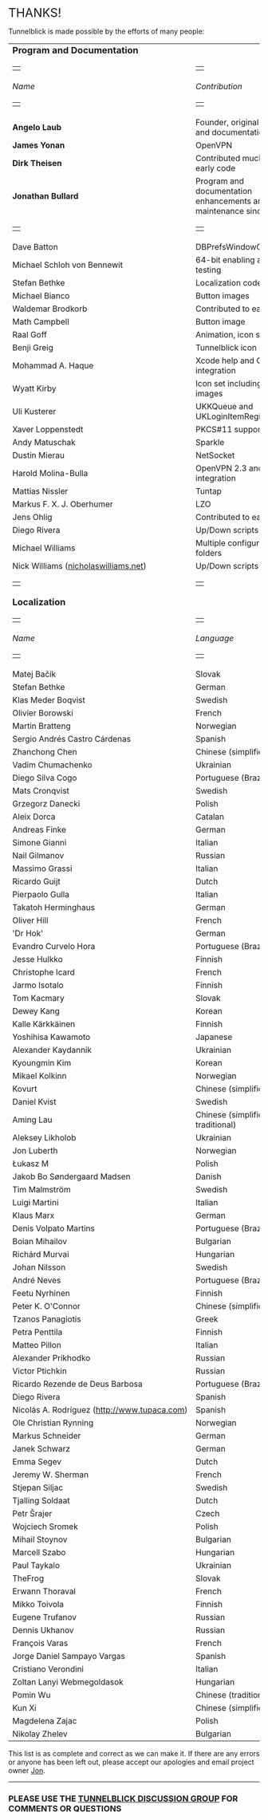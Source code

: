 <font size='5'>THANKS!</font>

Tunnelblick is made possible by the efforts of many people:

<table>
<blockquote><tr>
<blockquote><td><font size='4'><strong>Program and Documentation</strong></font></td>
</blockquote></tr></blockquote>

<blockquote><tr>
<blockquote><td>      <table><tr><td></td></tr></table>   </td>
<td>      <table><tr><td></td></tr></table>    </td>
</blockquote></tr></blockquote>

<tr>
<blockquote><td>      <i>Name</i>    </td>
<td>      <i>Contribution</i>    </td>
</blockquote><blockquote></tr></blockquote>

<blockquote><tr>
<blockquote><td>      <table><tr><td></td></tr></table>   </td>
<td>      <table><tr><td></td></tr></table>    </td>
</blockquote></tr></blockquote>

<blockquote><tr>
<blockquote><td>      <b>Angelo Laub</b>    </td>
<td>      Founder, original program and documentation    </td>
</blockquote></tr></blockquote>

<blockquote><tr>
<blockquote><td>      <b>James Yonan</b>    </td>
<td>      OpenVPN    </td>
</blockquote></tr></blockquote>

<blockquote><tr>
<blockquote><td>      <b>Dirk Theisen</b>    </td>
<td>      Contributed much to the early code    </td>
</blockquote></tr></blockquote>

<blockquote><tr>
<blockquote><td>      <b>Jonathan Bullard</b>    </td>
<td>      Program and documentation enhancements and maintenance since 2009    </td>
</blockquote></tr></blockquote>

<blockquote><tr>
<blockquote><td>      <table><tr><td></td></tr></table>   </td>
<td>      <table><tr><td></td></tr></table>    </td>
</blockquote></tr></blockquote>

<blockquote><tr>
<blockquote><td>      Dave Batton    </td>
<td>      DBPrefsWindowController    </td>
</blockquote></tr></blockquote>

<blockquote><tr>
<blockquote><td>      Michael Schloh von Bennewit    </td>
<td>      64-bit enabling and testing    </td>
</blockquote></tr></blockquote>

<blockquote><tr>
<blockquote><td>      Stefan Bethke    </td>
<td>      Localization code tweaks    </td>
</blockquote></tr></blockquote>

<blockquote><tr>
<blockquote><td>      Michael Bianco    </td>
<td>      Button images    </td>
</blockquote></tr></blockquote>

<blockquote><tr>
<blockquote><td>      Waldemar Brodkorb    </td>
<td>      Contributed to early code    </td>
</blockquote></tr></blockquote>

<blockquote><tr>
<blockquote><td>      Math Campbell    </td>
<td>      Button image    </td>
</blockquote></blockquote><blockquote></tr></blockquote>

<blockquote><tr>
<blockquote><td>      Raal Goff    </td>
<td>      Animation, icon sets code    </td>
</blockquote><blockquote></tr></blockquote></blockquote>

<blockquote><tr>
<blockquote><td>      Benji Greig    </td>
<td>      Tunnelblick icon    </td>
</blockquote></tr></blockquote>

<blockquote><tr>
<blockquote><td>      Mohammad A. Haque    </td>
<td>      Xcode help and OpenSSL integration    </td>
</blockquote></tr></blockquote>

<blockquote><tr>
<blockquote><td>      Wyatt Kirby    </td>
<td>      Icon set including Retina images    </td>
</blockquote></tr></blockquote>

<blockquote><tr>
<blockquote><td>      Uli Kusterer    </td>
<td>      UKKQueue and UKLoginItemRegistry    </td>
</blockquote></tr></blockquote>

<blockquote><tr>
<blockquote><td>      Xaver Loppenstedt    </td>
<td>      PKCS#11 support    </td>
</blockquote></tr></blockquote>

<blockquote><tr>
<blockquote><td>      Andy Matuschak    </td>
<td>      Sparkle    </td>
</blockquote></tr></blockquote>

<blockquote><tr>
<blockquote><td>      Dustin Mierau    </td>
<td>      NetSocket    </td>
</blockquote></tr></blockquote>

<blockquote><tr>
<blockquote><td>      Harold Molina-Bulla    </td>
<td>      OpenVPN 2.3 and 64-bit integration    </td>
</blockquote></tr>
<tr>
<blockquote><td>      Mattias Nissler    </td>
<td>      Tuntap    </td>
</blockquote></tr></blockquote>

<blockquote><tr>
<blockquote><td>      Markus F. X. J. Oberhumer    </td>
<td>      LZO    </td>
</blockquote></tr></blockquote>

<blockquote><tr>
<blockquote><td>      Jens Ohlig    </td>
<td>      Contributed to early code    </td>
</blockquote></tr></blockquote>

<blockquote><tr>
<blockquote><td>      Diego Rivera    </td>
<td>      Up/Down scripts    </td>
</blockquote></tr></blockquote>

<blockquote><tr>
<blockquote><td>      Michael Williams    </td>
<td>      Multiple configuration folders<br>
</td>
</blockquote></tr></blockquote>

<blockquote><tr>
<blockquote><td>      Nick Williams (<a href='http://www.nicholaswilliams.net'>nicholaswilliams.net</a>)    </td>
<td>      Up/Down scripts<br>
</td>
</blockquote></tr></blockquote>

<blockquote><tr>
<blockquote><td>      <table><tr><td></td></tr></table>   </td>
<td>      <table><tr><td></td></tr></table>    </td>
</blockquote></tr></blockquote>

<blockquote><tr>
<blockquote><td><font size='4'><strong>Localization</strong></font></td>
</blockquote></tr></blockquote>

<blockquote><tr>
<blockquote><td>      <table><tr><td></td></tr></table>   </td>
<td>      <table><tr><td></td></tr></table>    </td>
</blockquote><blockquote></tr></blockquote></blockquote>

<tr>
<blockquote><td>      <i>Name</i>    </td>
<td>      <i>Language</i>    </td>
</blockquote><blockquote></tr></blockquote>

<blockquote><tr>
<blockquote><td>      <table><tr><td></td></tr></table>   </td>
<td>      <table><tr><td></td></tr></table>    </td>
</blockquote></tr></blockquote>

<blockquote><tr>
<blockquote><td>      Matej Bačík     </td>
<td>      Slovak    </td>
</blockquote></tr></blockquote>

<blockquote><tr>
<blockquote><td>      Stefan Bethke      </td>
<td>      German    </td>
</blockquote></tr></blockquote>

<blockquote><tr>
<blockquote><td>      Klas Meder Boqvist      </td>
<td>      Swedish    </td>
</blockquote></tr></blockquote>

<blockquote><tr>
<blockquote><td>      Olivier Borowski      </td>
<td>      French    </td>
</blockquote></tr></blockquote>

<blockquote><tr>
<blockquote><td>      Martin Bratteng      </td>
<td>      Norwegian    </td>
</blockquote></tr></blockquote>

<blockquote><tr>
<blockquote><td>      Sergio Andrés Castro Cárdenas      </td>
<td>      Spanish    </td>
</blockquote></tr></blockquote>

<blockquote><tr>
<blockquote><td>      Zhanchong Chen     </td>
<td>      Chinese (simplified)    </td>
</blockquote></tr></blockquote>

<blockquote><tr>
<blockquote><td>      Vadim Chumachenko     </td>
<td>      Ukrainian    </td>
</blockquote></tr></blockquote>

<blockquote><tr>
<blockquote><td>      Diego Silva Cogo     </td>
<td>      Portuguese (Brazilian)    </td>
</blockquote></tr></blockquote>

<blockquote><tr>
<blockquote><td>      Mats Cronqvist     </td>
<td>      Swedish    </td>
</blockquote></tr></blockquote>

<blockquote><tr>
<blockquote><td>      Grzegorz Danecki      </td>
<td>      Polish    </td>
</blockquote></tr></blockquote>

<blockquote><tr>
<blockquote><td>      Aleix Dorca     </td>
<td>      Catalan    </td>
</blockquote></tr></blockquote>

<blockquote><tr>
<blockquote><td>      Andreas Finke     </td>
<td>      German    </td>
</blockquote></tr></blockquote>

<blockquote><tr>
<blockquote><td>      Simone Gianni      </td>
<td>      Italian    </td>
</blockquote></tr></blockquote>

<blockquote><tr>
<blockquote><td>      Nail Gilmanov      </td>
<td>      Russian    </td>
</blockquote></tr></blockquote>

<blockquote><tr>
<blockquote><td>      Massimo Grassi      </td>
<td>      Italian    </td>
</blockquote></blockquote><blockquote></tr></blockquote>

<blockquote><tr>
<blockquote><td>      Ricardo Guijt      </td>
<td>      Dutch    </td>
</blockquote></tr></blockquote>

<blockquote><tr>
<blockquote><td>      Pierpaolo Gulla      </td>
<td>      Italian    </td>
</blockquote></tr></blockquote>

<blockquote><tr>
<blockquote><td>      Takatoh Herminghaus    </td>
<td>      German    </td>
</blockquote></tr></blockquote>

<blockquote><tr>
<blockquote><td>      Oliver Hill    </td>
<td>      French    </td>
</blockquote></blockquote><blockquote></tr></blockquote>

<blockquote><tr>
<blockquote><td>      'Dr Hok'    </td>
<td>      German    </td>
</blockquote></blockquote><blockquote></tr></blockquote>

<blockquote><tr>
<blockquote><td>      Evandro Curvelo Hora   </td>
<td>      Portuguese (Brazilian)    </td>
</blockquote></blockquote><blockquote></tr></blockquote>

<blockquote><tr>
<blockquote><td>      Jesse Hulkko      </td>
<td>      Finnish    </td>
</blockquote></tr></blockquote>

<blockquote><tr>
<blockquote><td>      Christophe Icard      </td>
<td>      French    </td>
</blockquote></tr></blockquote>

<blockquote><tr>
<blockquote><td>      Jarmo Isotalo      </td>
<td>      Finnish    </td>
</blockquote></blockquote><blockquote></tr></blockquote>

<blockquote><tr>
<blockquote><td>      Tom Kacmary    </td>
<td>      Slovak    </td>
</blockquote></tr></blockquote>

<blockquote><tr>
<blockquote><td>      Dewey Kang     </td>
<td>      Korean    </td>
</blockquote></tr></blockquote>

<blockquote><tr>
<blockquote><td>      Kalle Kärkkäinen      </td>
<td>      Finnish    </td>
</blockquote></tr></blockquote>

<blockquote><tr>
<blockquote><td>      Yoshihisa Kawamoto     </td>
<td>      Japanese    </td>
</blockquote></tr></blockquote>

<blockquote><tr>
<blockquote><td>      Alexander Kaydannik     </td>
<td>      Ukrainian    </td>
</blockquote></tr></blockquote>

<blockquote><tr>
<blockquote><td>      Kyoungmin Kim    </td>
<td>      Korean    </td>
</blockquote></tr></blockquote>

<blockquote><tr>
<blockquote><td>      Mikael Kolkinn    </td>
<td>      Norwegian    </td>
</blockquote></tr></blockquote>

<blockquote><tr>
<blockquote><td>      Kovurt    </td>
<td>      Chinese (simplified)    </td>
</blockquote></tr></blockquote>

<blockquote><tr>
<blockquote><td>      Daniel Kvist    </td>
<td>      Swedish    </td>
</blockquote></tr></blockquote>

<blockquote><tr>
<blockquote><td>      Aming Lau      </td>
<td>      Chinese (simplified and traditional)    </td>
</blockquote><blockquote></tr></blockquote></blockquote>

<blockquote><tr>
<blockquote><td>      Aleksey Likholob    </td>
<td>      Ukrainian    </td>
</blockquote></tr></blockquote>

<blockquote><tr>
<blockquote><td>      Jon Luberth    </td>
<td>      Norwegian    </td>
</blockquote></tr></blockquote>

<blockquote><tr>
<blockquote><td>      Łukasz M    </td>
<td>      Polish    </td>
</blockquote></tr></blockquote>

<blockquote><tr>
<blockquote><td>      Jakob Bo Søndergaard Madsen    </td>
<td>      Danish    </td>
</blockquote></tr></blockquote>

<blockquote><tr>
<blockquote><td>      Tim Malmström    </td>
<td>      Swedish    </td>
</blockquote></tr></blockquote>

<blockquote><tr>
<blockquote><td>      Luigi Martini    </td>
<td>      Italian    </td>
</blockquote></tr></blockquote>

<blockquote><tr>
<blockquote><td>      Klaus Marx    </td>
<td>      German    </td>
</blockquote></tr></blockquote>

<blockquote><tr>
<blockquote><td>      Denis Volpato Martins    </td>
<td>      Portuguese (Brazilian)    </td>
</blockquote></blockquote><blockquote></tr></blockquote>

<blockquote><tr>
<blockquote><td>      Boian Mihailov    </td>
<td>      Bulgarian    </td>
</blockquote></blockquote><blockquote></tr></blockquote>

<blockquote><tr>
<blockquote><td>      Richárd Murvai    </td>
<td>      Hungarian    </td>
</blockquote></blockquote><blockquote></tr></blockquote>

<blockquote><tr>
<blockquote><td>      Johan Nilsson    </td>
<td>      Swedish    </td>
</blockquote></tr></blockquote>

<blockquote><tr>
<blockquote><td>      André Neves    </td>
<td>      Portuguese (Brazilian)    </td>
</blockquote></tr></blockquote>

<blockquote><tr>
<blockquote><td>      Feetu Nyrhinen      </td>
<td>      Finnish    </td>
</blockquote></tr></blockquote>

<blockquote><tr>
<blockquote><td>      Peter K. O'Connor    </td>
<td>      Chinese (simplified)    </td>
</blockquote></tr></blockquote>

<blockquote><tr>
<blockquote><td>      Tzanos Panagiotis      </td>
<td>      Greek    </td>
</blockquote></tr></blockquote>

<blockquote><tr>
<blockquote><td>      Petra Penttila      </td>
<td>      Finnish    </td>
</blockquote></tr></blockquote>

<blockquote><tr>
<blockquote><td>      Matteo Pillon   </td>
<td>      Italian    </td>
</blockquote><blockquote></tr></blockquote></blockquote>

<blockquote><tr>
<blockquote><td>      Alexander Prikhodko   </td>
<td>      Russian    </td>
</blockquote><blockquote></tr></blockquote></blockquote>

<blockquote><tr>
<blockquote><td>      Victor Ptichkin    </td>
<td>      Russian    </td>
</blockquote></tr></blockquote>

<blockquote><tr>
<blockquote><td>      Ricardo Rezende de Deus Barbosa    </td>
<td>      Portuguese (Brazilian)    </td>
</blockquote></blockquote><blockquote></tr></blockquote>

<blockquote><tr>
<blockquote><td>      Diego Rivera    </td>
<td>      Spanish    </td>
</blockquote><blockquote></tr></blockquote></blockquote>

<blockquote><tr>
<blockquote><td>      Nicolás A. Rodríguez (<a href='http://www.tupaca.com'>http://www.tupaca.com</a>)    </td>
<td>      Spanish    </td>
</blockquote></tr></blockquote>

<blockquote><tr>
<blockquote><td>      Ole Christian Rynning    </td>
<td>      Norwegian    </td>
</blockquote></tr></blockquote>

<blockquote><tr>
<blockquote><td>      Markus Schneider    </td>
<td>      German    </td>
</blockquote></tr></blockquote>

<blockquote><tr>
<blockquote><td>      Janek Schwarz     </td>
<td>      German    </td>
</blockquote></tr></blockquote>

<blockquote><tr>
<blockquote><td>      Emma Segev    </td>
<td>      Dutch    </td>
</blockquote></tr></blockquote>

<blockquote><tr>
<blockquote><td>      Jeremy W. Sherman      </td>
<td>      French    </td>
</blockquote></tr></blockquote>

<blockquote><tr>
<blockquote><td>      Stjepan Siljac      </td>
<td>      Swedish    </td>
</blockquote></tr></blockquote>

<blockquote><tr>
<blockquote><td>      Tjalling Soldaat    </td>
<td>      Dutch    </td>
</blockquote></tr></blockquote>

<blockquote><tr>
<blockquote><td>      Petr Šrajer      </td>
<td>      Czech    </td>
</blockquote></tr></blockquote>

<blockquote><tr>
<blockquote><td>      Wojciech Sromek      </td>
<td>      Polish    </td>
</blockquote></tr></blockquote>

<blockquote><tr>
<blockquote><td>      Mihail Stoynov      </td>
<td>      Bulgarian    </td>
</blockquote></tr></blockquote>

<blockquote><tr>
<blockquote><td>      Marcell Szabo      </td>
<td>      Hungarian    </td>
</blockquote></tr></blockquote>

<blockquote><tr>
<blockquote><td>      Paul Taykalo      </td>
<td>      Ukrainian    </td>
</blockquote></tr></blockquote>

<blockquote><tr>
<blockquote><td>      TheFrog      </td>
<td>      Slovak    </td>
</blockquote></tr></blockquote>

<blockquote><tr>
<blockquote><td>      Erwann Thoraval      </td>
<td>      French    </td>
</blockquote></tr></blockquote>

<blockquote><tr>
<blockquote><td>      Mikko Toivola      </td>
<td>      Finnish    </td>
</blockquote></tr></blockquote>

<blockquote><tr>
<blockquote><td>      Eugene Trufanov      </td>
<td>      Russian    </td>
</blockquote></tr></blockquote>

<blockquote><tr>
<blockquote><td>      Dennis Ukhanov      </td>
<td>      Russian    </td>
</blockquote></tr></blockquote>

<blockquote><tr>
<blockquote><td>      François Varas      </td>
<td>      French    </td>
</blockquote></tr></blockquote>

<blockquote><tr>
<blockquote><td>      Jorge Daniel Sampayo Vargas      </td>
<td>      Spanish    </td>
</blockquote></tr></blockquote>

<blockquote><tr>
<blockquote><td>      Cristiano Verondini      </td>
<td>      Italian    </td>
</blockquote></blockquote><blockquote></tr></blockquote>

<blockquote><tr>
<blockquote><td>      Zoltan Lanyi Webmegoldasok      </td>
<td>      Hungarian    </td>
</blockquote></blockquote><blockquote></tr></blockquote>

<blockquote><tr>
<blockquote><td>      Pomin Wu      </td>
<td>      Chinese (traditional)    </td>
</blockquote></blockquote><blockquote></tr></blockquote>

<blockquote><tr>
<blockquote><td>      Kun Xi      </td>
<td>      Chinese (simplified)    </td>
</blockquote></blockquote><blockquote></tr></blockquote>

<blockquote><tr>
<blockquote><td>      Magdelena Zajac      </td>
<td>      Polish    </td>
</blockquote><blockquote></tr></blockquote></blockquote>

<blockquote><tr>
<blockquote><td>      Nikolay Zhelev      </td>
<td>      Bulgarian    </td>
</blockquote><blockquote></tr></blockquote></blockquote>

</table>

This list is as complete and correct as we can make it. If there are any errors or anyone has been left out, please accept our apologies and email project owner [Jon](http://code.google.com/u/jkbullard/).


---


### PLEASE USE THE [TUNNELBLICK DISCUSSION GROUP](https://groups.google.com/forum/#!forum/tunnelblick-discuss) FOR COMMENTS OR QUESTIONS ###